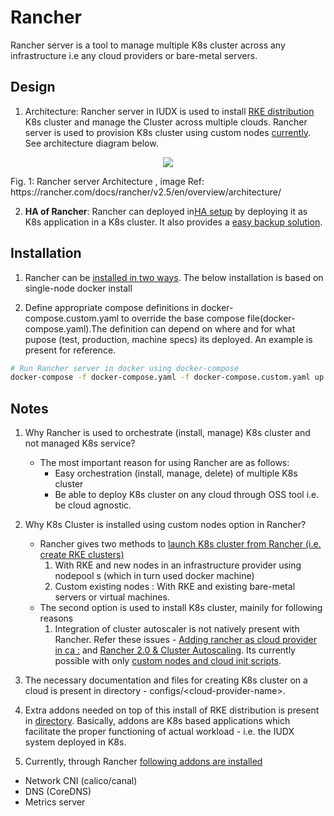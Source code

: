 # Rancher
Rancher server is a tool to manage multiple K8s cluster	across any infrastructure i.e any cloud providers or bare-metal servers.
## Design 
1. Architecture: Rancher server in IUDX is used to install [RKE distribution](https://rancher.com/docs/rke/latest/en/) K8s cluster and manage the Cluster across multiple clouds.
Rancher server is used to provision K8s cluster using custom nodes [currently](#notes). See architecture diagram below. 
<p align="center">
<img src="../../../docs/rancher-architecture-rancher-api-server.svg">
</p>
Fig. 1: Rancher server Architecture , image Ref: https://rancher.com/docs/rancher/v2.5/en/overview/architecture/ 

2. **HA of Rancher**:  Rancher can deployed in[HA setup](https://rancher.com/docs/rancher/v2.5/en/installation/#high-availability-kubernetes-install-with-the-helm-cli) by deploying it as K8s application in a K8s cluster. It also provides a [easy backup solution](https://rancher.com/docs/rancher/v2.5/en/backups/).



## Installation
1. Rancher can be [installed in two ways](https://rancher.com/docs/rancher/v2.5/en/installation/). The below installation is based on single-node docker install
   
2. Define appropriate compose definitions in docker-compose.custom.yaml to override the base compose file(docker-compose.yaml).The definition can depend on where and for what pupose (test, production, machine specs) its deployed. An example is present for reference.
```sh
# Run Rancher server in docker using docker-compose
docker-compose -f docker-compose.yaml -f docker-compose.custom.yaml up -d
```

## Notes
1. Why Rancher is used to orchestrate (install, manage) K8s cluster and not managed K8s service?
   - The most important reason for using Rancher are as follows:
      - Easy orchestration (install, manage, delete) of multiple K8s cluster
      - Be able to deploy K8s cluster on any cloud through OSS tool i.e. be cloud agnostic. 
2. Why K8s Cluster is installed using custom nodes option in Rancher?
   - Rancher gives two methods to [launch K8s cluster from Rancher (i.e. create RKE clusters)](https://rancher.com/docs/rancher/v2.5/en/cluster-provisioning/rke-clusters/)
      1. With RKE and new nodes in an infrastructure provider using nodepool
      s (which in turn used docker machine)
      2. Custom existing nodes :  With RKE and existing bare-metal servers or virtual machines. 
   - The second option is used to install K8s cluster, mainily for following reasons
      1. Integration of cluster autoscaler is not natively present with Rancher. Refer these issues - [Adding rancher as cloud provider in ca :](https://github.com/kubernetes/autoscaler/pull/4041) and [Rancher 2.0 & Cluster Autoscaling](https://github.com/rancher/rancher/issues/15145). Its currently possible with only [custom nodes and cloud init scripts](https://rancher.com/docs/rancher/v2.5/en/cluster-admin/cluster-autoscaler/).

3. The necessary documentation and files for creating K8s cluster on a cloud is present in directory - configs/\<cloud-provider-name\>.
4. Extra addons needed on top of this install of RKE distribution is present in [directory](../addons/). Basically, addons are K8s based applications which facilitate the proper functioning of actual workload - i.e. the IUDX system deployed in K8s. 
5. Currently, through Rancher [following addons are installed](https://rancher.com/docs/rke/latest/en/config-options/add-ons/)
  - Network CNI (calico/canal)
  - DNS (CoreDNS)
  - Metrics server

